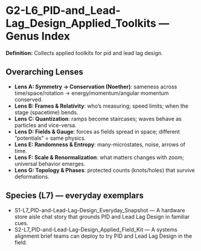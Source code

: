 # G2-L6_PID-and_Lead-Lag_Design_Applied_Toolkits — Genus Index
**Definition:** Collects applied toolkits for pid and lead lag design.

## Overarching Lenses

- **Lens A: Symmetry -> Conservation (Noether)**: sameness across time/space/rotation → energy/momentum/angular momentum conserved.
- **Lens B: Frames & Relativity**: who’s measuring; speed limits; when the stage (spacetime) bends.
- **Lens C: Quantization**: ramps become staircases; waves behave as particles and vice-versa.
- **Lens D: Fields & Gauge**: forces as fields spread in space; different “potentials” = same physics.
- **Lens E: Randomness & Entropy**: many-microstates, noise, arrows of time.
- **Lens F: Scale & Renormalization**: what matters changes with zoom; universal behavior emerges.
- **Lens G: Topology & Phases**: protected counts (knots/holes) that survive deformations.

## Species (L7) — everyday exemplars
- S1-L7_PID-and-Lead-Lag-Design_Everyday_Snapshot — A hardware store aisle chat story that grounds PID and Lead Lag Design in familiar cues.
- S2-L7_PID-and-Lead-Lag-Design_Applied_Field_Kit — A systems alignment brief teams can deploy to try PID and Lead Lag Design in the field.
